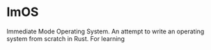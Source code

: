 # ImOS
Immediate Mode Operating System. An attempt to write an operating system from scratch in Rust. For learning

